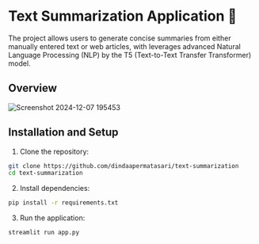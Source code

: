 # Text Summarization Application 📝
The project allows users to generate concise summaries from either manually entered text or web articles, with leverages advanced Natural Language Processing (NLP) by the T5 (Text-to-Text Transfer Transformer) model.

## Overview
![Screenshot 2024-12-07 195453](https://github.com/user-attachments/assets/78296d7b-0ead-4664-8a4f-59cabcb4e058)

## Installation and Setup
1. Clone the repository:
```bash
git clone https://github.com/dindaapermatasari/text-summarization
cd text-summarization
```

2. Install dependencies:
```bash
pip install -r requirements.txt
```

3. Run the application:
```bash
streamlit run app.py
```

